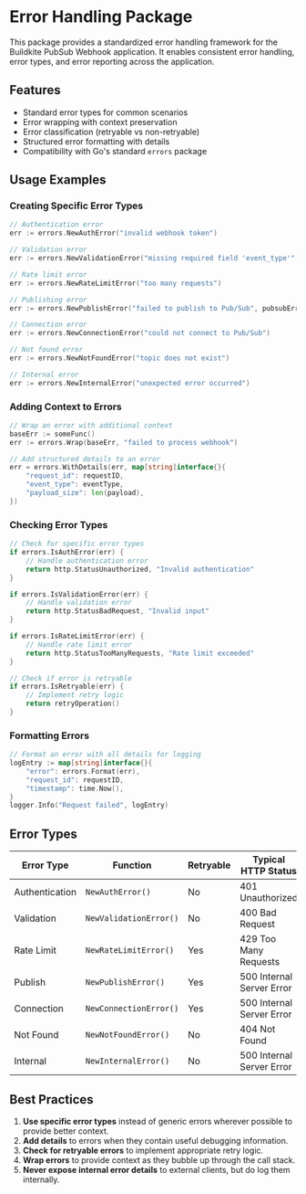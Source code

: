 # Error Handling Package

This package provides a standardized error handling framework for the Buildkite PubSub Webhook application. It enables consistent error handling, error types, and error reporting across the application.

## Features

- Standard error types for common scenarios
- Error wrapping with context preservation
- Error classification (retryable vs non-retryable)
- Structured error formatting with details
- Compatibility with Go's standard `errors` package

## Usage Examples

### Creating Specific Error Types

```go
// Authentication error
err := errors.NewAuthError("invalid webhook token")

// Validation error
err := errors.NewValidationError("missing required field 'event_type'")

// Rate limit error
err := errors.NewRateLimitError("too many requests")

// Publishing error
err := errors.NewPublishError("failed to publish to Pub/Sub", pubsubErr)

// Connection error
err := errors.NewConnectionError("could not connect to Pub/Sub")

// Not found error
err := errors.NewNotFoundError("topic does not exist")

// Internal error
err := errors.NewInternalError("unexpected error occurred")
```

### Adding Context to Errors

```go
// Wrap an error with additional context
baseErr := someFunc()
err := errors.Wrap(baseErr, "failed to process webhook")

// Add structured details to an error
err = errors.WithDetails(err, map[string]interface{}{
    "request_id": requestID,
    "event_type": eventType,
    "payload_size": len(payload),
})
```

### Checking Error Types

```go
// Check for specific error types
if errors.IsAuthError(err) {
    // Handle authentication error
    return http.StatusUnauthorized, "Invalid authentication"
}

if errors.IsValidationError(err) {
    // Handle validation error
    return http.StatusBadRequest, "Invalid input"
}

if errors.IsRateLimitError(err) {
    // Handle rate limit error
    return http.StatusTooManyRequests, "Rate limit exceeded"
}

// Check if error is retryable
if errors.IsRetryable(err) {
    // Implement retry logic
    return retryOperation()
}
```

### Formatting Errors

```go
// Format an error with all details for logging
logEntry := map[string]interface{}{
    "error": errors.Format(err),
    "request_id": requestID,
    "timestamp": time.Now(),
}
logger.Info("Request failed", logEntry)
```

## Error Types

| Error Type | Function | Retryable | Typical HTTP Status |
|------------|----------|-----------|---------------------|
| Authentication | `NewAuthError()` | No | 401 Unauthorized |
| Validation | `NewValidationError()` | No | 400 Bad Request |
| Rate Limit | `NewRateLimitError()` | Yes | 429 Too Many Requests |
| Publish | `NewPublishError()` | Yes | 500 Internal Server Error |
| Connection | `NewConnectionError()` | Yes | 500 Internal Server Error |
| Not Found | `NewNotFoundError()` | No | 404 Not Found |
| Internal | `NewInternalError()` | No | 500 Internal Server Error |

## Best Practices

1. **Use specific error types** instead of generic errors wherever possible to provide better context.
2. **Add details** to errors when they contain useful debugging information.
3. **Check for retryable errors** to implement appropriate retry logic.
4. **Wrap errors** to provide context as they bubble up through the call stack.
5. **Never expose internal error details** to external clients, but do log them internally.
